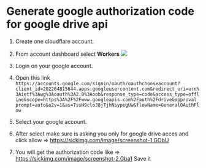 # Generate google authorization code for google drive api

1. Create one cloudflare account.
2. From account dashboard select **Workers**
![](https://sickimg.com/images/2020/06/24/Screenshot_3.png)

1. Login on your google account.
2. Open this link ```https://accounts.google.com/signin/oauth/oauthchooseaccount?client_id=202264815644.apps.googleusercontent.com&redirect_uri=urn%3Aietf%3Awg%3Aoauth%3A2.0%3Aoob&response_type=code&access_type=offline&scope=https%3A%2F%2Fwww.googleapis.com%2Fauth%2Fdrive&approval_prompt=auto&o2v=1&as=TssH9cloJ8jTjhNsypegUw&flowName=GeneralOAuthFlow```

3. Select your google account.
4. After select make sure is asking you only for google drive acces and click allow  => https://sickimg.com/image/screenshot-1.GObU
5. You will get the authorization code like => https://sickimg.com/image/screenshot-2.Gba1 Save it